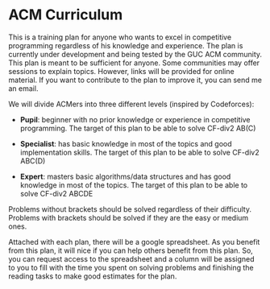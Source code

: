 # ACM Curriculum

This is a training plan for anyone who wants to excel in competitive programming regardless of his knowledge and experience.
The plan is currently under development and being tested by the GUC ACM community. This plan is meant to be sufficient for
anyone. Some communities may offer sessions to explain topics. However, links will be provided for online material. If you want
to contribute to the plan to improve it, you can send me an email.

We will divide ACMers into three different levels (inspired by Codeforces):

- **Pupil**: beginner with no prior knowledge or experience in competitive programming. The target of this plan to be able to solve
CF-div2 AB(C)

- **Specialist**: has basic knowledge in most of the topics and good implementation skills. The target of this plan to be able to solve
CF-div2 ABC(D)

- **Expert**: masters basic algorithms/data structures and has good knowledge in most of the topics. The target of this plan to be able to solve
CF-div2 ABCDE

Problems without brackets should be solved regardless of their difficulty. Problems with brackets should be solved if they are
the easy or medium ones.

Attached with each plan, there will be a google spreadsheet. As you benefit from this plan, it will nice if you can help others
benefit from this plan. So, you can request access to the spreadsheet and a column will be assigned to you to fill with the time you spent on solving problems and finishing the reading tasks to make good estimates for the plan.
